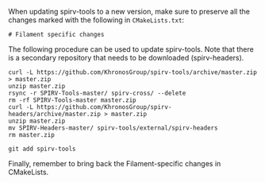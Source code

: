 When updating spirv-tools to a new version, make sure to preserve all the changes marked with
the following in `CMakeLists.txt`:

`# Filament specific changes`

The following procedure can be used to update spirv-tools. Note that there is a secondary repository
that needs to be downloaded (spirv-headers).

```
curl -L https://github.com/KhronosGroup/spirv-tools/archive/master.zip > master.zip
unzip master.zip
rsync -r SPIRV-Tools-master/ spirv-cross/ --delete
rm -rf SPIRV-Tools-master master.zip
curl -L https://github.com/KhronosGroup/spirv-headers/archive/master.zip > master.zip
unzip master.zip
mv SPIRV-Headers-master/ spirv-tools/external/spirv-headers
rm master.zip

git add spirv-tools
```

Finally, remember to bring back the Filament-specific changes in CMakeLists.
